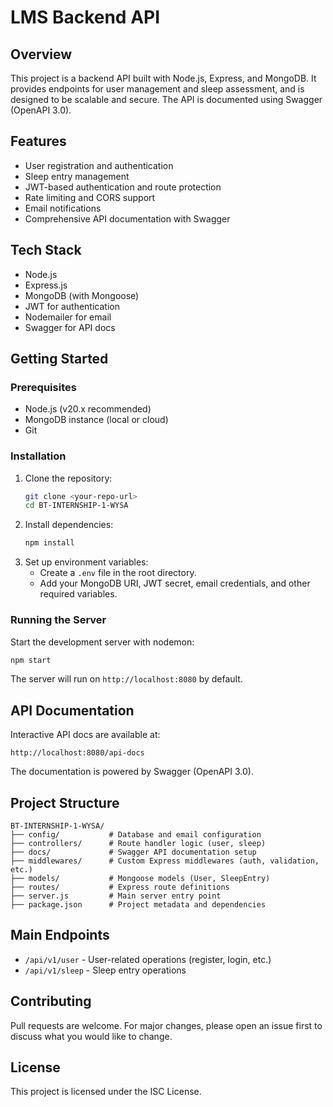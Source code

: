 # LMS Backend API

## Overview
This project is a backend API built with Node.js, Express, and MongoDB. It provides endpoints for user management and sleep assessment, and is designed to be scalable and secure. The API is documented using Swagger (OpenAPI 3.0).

## Features
- User registration and authentication
- Sleep entry management
- JWT-based authentication and route protection
- Rate limiting and CORS support
- Email notifications
- Comprehensive API documentation with Swagger

## Tech Stack
- Node.js
- Express.js
- MongoDB (with Mongoose)
- JWT for authentication
- Nodemailer for email
- Swagger for API docs

## Getting Started

### Prerequisites
- Node.js (v20.x recommended)
- MongoDB instance (local or cloud)
- Git

### Installation
1. Clone the repository:
   ```sh
   git clone <your-repo-url>
   cd BT-INTERNSHIP-1-WYSA
   ```
2. Install dependencies:
   ```sh
   npm install
   ```
3. Set up environment variables:
   - Create a `.env` file in the root directory.
   - Add your MongoDB URI, JWT secret, email credentials, and other required variables.

### Running the Server
Start the development server with nodemon:
```sh
npm start
```
The server will run on `http://localhost:8080` by default.

## API Documentation
Interactive API docs are available at:
```
http://localhost:8080/api-docs
```
The documentation is powered by Swagger (OpenAPI 3.0).

## Project Structure
```
BT-INTERNSHIP-1-WYSA/
├── config/           # Database and email configuration
├── controllers/      # Route handler logic (user, sleep)
├── docs/             # Swagger API documentation setup
├── middlewares/      # Custom Express middlewares (auth, validation, etc.)
├── models/           # Mongoose models (User, SleepEntry)
├── routes/           # Express route definitions
├── server.js         # Main server entry point
├── package.json      # Project metadata and dependencies
```

## Main Endpoints
- `/api/v1/user` - User-related operations (register, login, etc.)
- `/api/v1/sleep` - Sleep entry operations

## Contributing
Pull requests are welcome. For major changes, please open an issue first to discuss what you would like to change.

## License
This project is licensed under the ISC License. 